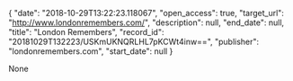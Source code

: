 {
  "date": "2018-10-29T13:22:23.118067", 
  "open_access": true, 
  "target_url": "http://www.londonremembers.com/", 
  "description": null, 
  "end_date": null, 
  "title": "London Remembers", 
  "record_id": "20181029T132223/USKmUKNQRLHL7pKCWt4inw==", 
  "publisher": "londonremembers.com", 
  "start_date": null
}

None